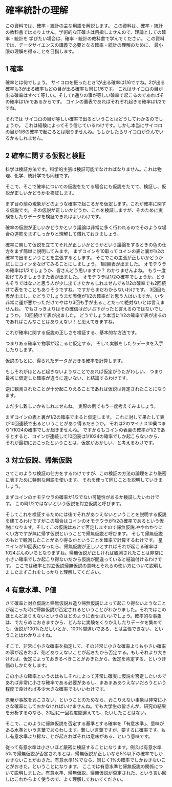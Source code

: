 # 確率統計の理解
この資料では、確率・統計の主な用語を解説します。
この資料は、確率・統計の教科書ではありません。学術的な正確さは目指しませんので、理論としての確率・統計を
学びたい場合は、確率・統計の教科書で学んでください。
この資料では、データサイエンスの講義で必要となる確率・統計の理解のために、
最小限の理解を得ることを目指します。
## 1 確率
確率とは何でしょう。
サイコロを振ったとき1が出る確率は1/6ですね。2が出る確率も3が出る確率もどの目が出る確率も同じ1/6です。
これはサイコロの目が出る確率はすべて等しい。そしてn通りの事が等しい確率で起こるのであればその確率は1/nであるからです。
コインの裏表であればそれぞれ起きる確率は1/2ですね。

それでは サイコロの目が等しい確率で出るということはどうしてわかるのでしょうか。
これは経験によってそう信じているわけです。しかし本当にサイコロの目が1/6の確率で起こるとは限りませんね。もしかしたらサイコロが歪んでいるかもしれません。

## 2 確率に関する仮説と検証
科学は検証方法です。科学的主張は検証可能でなければなりません。これは物理、化学、統計学でも同様です。

そこで、そこで確率についての仮説をたてる場合にも仮説をたてて、検証し、仮説が正しいかどうかを検証します。

まず目の前の現象がどのような確率で起こるかを仮定します。これが確率に関する仮説です。
その仮説が正しいかどうか、これを検証しますが、そのために実験をしたりデータを検証できればよいわけです。

確率の仮説が正しいかどうかという議論は非常に多く行われるのでそのような場合の道筋をまずしっかりと理解して慣れておきましょう。

確率に関して仮説を立ててそれが正しいかどうかという議論をするときの色の仕方をまず簡単に説明してみます。
まずコインを10取ってコインの表と裏が1/2の確率で出るということを主張するとします。
そこでこの主張が正しいかどうか試しにコインをなげてみることにしましょう。
1回目表が出ました。
オモテウラの確率は1/2でしょうか、皆さんどう思いますか？
わかりませんよね。
もう一度投げてみましょうまた表が出ました。
オモテウラは1/2の確率でしょうか。どうもそうではないと思う人が少し出てきたかもしれませんでも1/2の確率でも2回続けて表をでこともありそうですね。ですからまだわからないわけです。
3回目も表が出まし。たどうでしょうまだ表俺が1/2の確率だと思う人はいますか。いや非常に運が悪かっただけでやはり3回も手が出ることだって絶対ないとは言えませんね。
でもさっきよりはその確信はだいぶ下がったと言えるのではないでしょうか。
10回続けて表が出ました。
どうでしょう本当に1/2の確率で表が出るのであればこんなことはありえない！と思えてきますね。

これが確率に関する仮説の正しさを検証する、基本的な方法です。

つまりある確率で物事が起こると仮定する。
そして実験をしたりデータを入手したりします。

仮説のもとに、得られたデータがおきる確率を計算します。

もしそれがほとんど起きないようなことであれば仮定がうたがわしい、
つまり最初に仮定した確率が違うに違いない、と結論するわけです。

逆に観測されたことが十分起こりえることであれば仮説は肯定されたことになります。

まだ少し難しいかもしれませんね。
実際の例でもう一度考えてみましょう。

まずコインの表と裏が1/2の確率で出ると仮定します。
これに対して果たして表が10回連続で出るということがあり得るだろうか。
それは2のマイナス10乗つまり1/1024の確率でしか起きませんね。
ですからもコインの表裏の確率が1/2であるとすると、コインが連続して10回表は1/1024の確率でしか起こらないから、
それが最初におこったということは、仮定がおかしい、と考えるわけです。

## 3 対立仮説、帰無仮説

さてこのような検証の仕方をするわけですが、この検証の方法の論理をより厳密に表すために特別な用語を使います。
それを使って同じことを説明していきましょう。

まずコインのオモテウラの確率が1/2でない可能性があるか検証したいわけです。
この時1/2ではないという仮説を対立仮説と呼びます。

そしてこれを検証するためには後でそれがありえないということを説明する仮説を建てるわけですがこの場合はコインのオモテウラが1/2の確率であるという仮説になります。そしてこの仮説はあとで否定しますので帰無仮説.ややわかりにくい方ですが無に帰す仮説ということで帰無仮説と呼びます。
そして帰無仮説のもとで観測したことがあり得るかということを確率で計算するわけです。
星コインが10回表になったら、帰無仮説が正しいとすればそれが起こる確率は1024ぶんのいちとなりますね。帰無仮説が正しければ観測されたことは非常に小さい確率でしか起こり得ないだから仮説が間違っていると結論付けるわけです。
ここでは確率と対立仮説帰無仮説の意味とそれらの使い方について説明しましたまずこれをしっかりと理解してください。

## 4 有意水準、P値
さて確率と対立仮説と帰無仮説お造り帰無仮説によって起こり得ないようなことが起こった時に帰無仮説が否定されるということがわかりました。それではこのほとんどありえないというのはどのように表せばいいでしょう。確率的な事象は、でたらめにおきますから、どんなに実験をくりかえしたりデータを集めても、仮説が100%ただしいとか、100%間違いである、とは主張できない、ということはわかりますね。

そこで、非常に小さな確率を指定して、その非常に小さな確率よりも小さい確率の事が起きれば、殆どありえないことが起きたから否定する。もしそれより大きければ、仮定によっておきるべきことがおきたから、仮定を肯定する、という評価のしかたをします。

この小さな確率というのはもしそれによって非常に確実に仮説を否定したいのであれば非常に小さな確率である必要があるし、まあまあありえないだろうという程度で良ければ多少大きな確率でもいいわけです。

原発が事故をおこさない、ということのためなら、おこりえない事象は非常に小さな確率にしておかなければいけませんね。でも大学生の皆さんが、研究の結果を分析するのなら、20回に一回程度間違えても、たいしたことはない。

そこで、このように帰無仮説を否定する基準とする確率を「有意水準」、意味がある水準という言葉であらわします。難しい言葉ですが、要するに確率です。もし有意水準より稀なことが起きればそれは意味がある、という意味です。

従って有意水準は小さいほど厳密に検証することになります。例えば有意水準5%で帰無仮説が否定されるとは、帰無仮説が正しいなら5%以下の確率でしかおきないことがおきた。有意水準1%でなら、同じく1%の確率でしかおきないことがおきた。ということになります。
ここでは有意水準と帰無仮説の関係について説明しました。有意水準、帰無仮説、帰無仮説が否定された、という言い回しはこれからよく使うので、よく理解しておいてください。